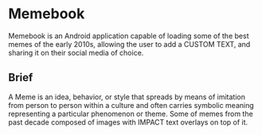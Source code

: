# Memebook
Memebook is an Android application capable of loading some of the best memes of the early 2010s, allowing the user to add a CUSTOM TEXT, and sharing it on their social media of choice.


## Brief
A Meme is an idea, behavior, or style that spreads by means of imitation from person to person within a culture and often carries symbolic meaning representing a particular
phenomenon or theme.
Some of memes from the past decade composed of images with IMPACT text overlays on top of it.
